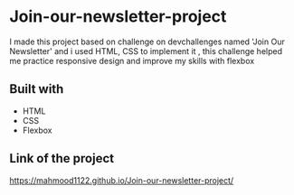 # Join-our-newsletter-project
I made this project based on challenge on devchallenges named 'Join Our Newsletter' and i used HTML, CSS to implement it  , this challenge helped me practice responsive design and improve my skills with flexbox

## Built with
- HTML
- CSS
- Flexbox

## Link of the project
https://mahmood1122.github.io/Join-our-newsletter-project/
